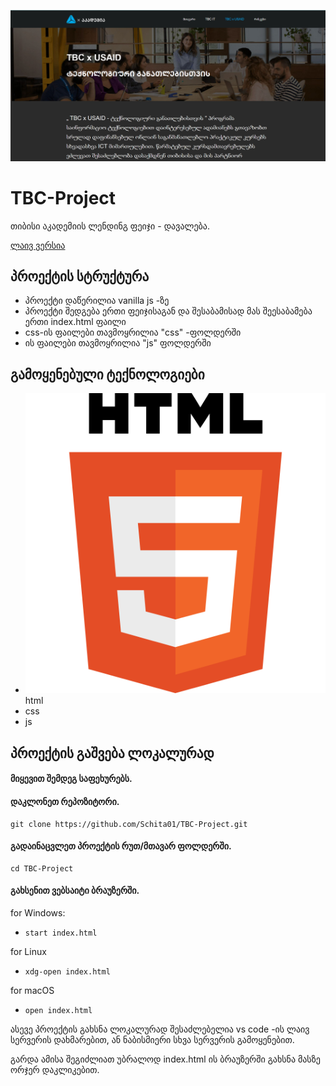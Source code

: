 ![alt text](screenshot.png)
# TBC-Project
თიბისი აკადემიის ლენდინგ ფეიჯი - დავალება. 

[ლაივ ვერსია](https://schita01.github.io/TBC-Project/)

## პროექტის სტრუქტურა 
  * პროექტი დაწერილია vanilla js -ზე
  *  პროექტი შედგება ერთი ფეიჯისაგან და შესაბამისად მას შეესაბამება ერთი index.html ფაილი
  *   css-ის ფაილები თავმოყრილია "css" -ფოლდერში
  *   ის ფაილები თავმოყრილია "js" ფოლდერში

## გამოყენებული ტექნოლოგიები
 * ![jhdk](markdown-images/html.svg) html
 * css
 * js

## პროექტის გაშვება ლოკალურად

#### მიყევით შემდეგ საფეხურებს.

#### დაკლონეთ რეპოზიტორი.
    git clone https://github.com/Schita01/TBC-Project.git

#### გადაინაცვლეთ პროექტის რუთ/მთავარ ფოლდერში.
    cd TBC-Project

#### გახსენით ვებსაიტი ბრაუზერში.
for Windows:
- `start index.html`

for Linux
- `xdg-open index.html`

for macOS
- `open index.html`

 ასევე პროექტის გახსნა ლოკალურად შესაძლებელია vs code -ის ლაივ სერვერის დახმარებით, ან ნაბისმიერი სხვა სერვერის გამოყენებით.
 
 გარდა ამისა შეგიძლიათ უბრალოდ index.html ის ბრაუზერში გახსნა მასზე ორჯერ დაკლიკებით.
 
